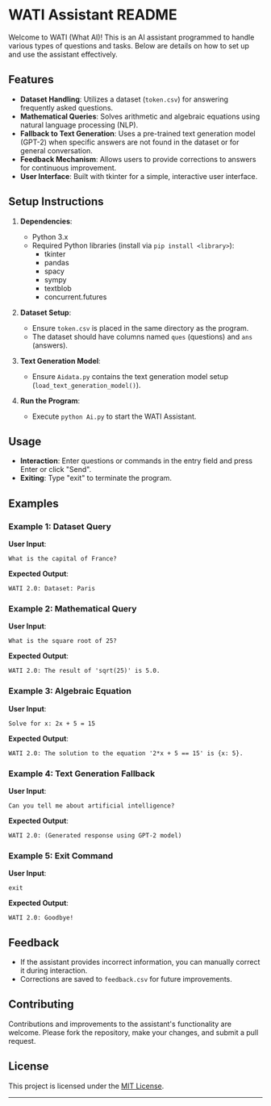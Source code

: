# WATI Assistant README

Welcome to WATI (What AI)! This is an AI assistant programmed to handle various types of questions and tasks. Below are details on how to set up and use the assistant effectively.

## Features

- **Dataset Handling**: Utilizes a dataset (`token.csv`) for answering frequently asked questions.
- **Mathematical Queries**: Solves arithmetic and algebraic equations using natural language processing (NLP).
- **Fallback to Text Generation**: Uses a pre-trained text generation model (GPT-2) when specific answers are not found in the dataset or for general conversation.
- **Feedback Mechanism**: Allows users to provide corrections to answers for continuous improvement.
- **User Interface**: Built with tkinter for a simple, interactive user interface.

## Setup Instructions

1. **Dependencies**:
   - Python 3.x
   - Required Python libraries (install via `pip install <library>`):
     - tkinter
     - pandas
     - spacy
     - sympy
     - textblob
     - concurrent.futures

2. **Dataset Setup**:
   - Ensure `token.csv` is placed in the same directory as the program.
   - The dataset should have columns named `ques` (questions) and `ans` (answers).

3. **Text Generation Model**:
   - Ensure `Aidata.py` contains the text generation model setup (`load_text_generation_model()`).

4. **Run the Program**:
   - Execute `python Ai.py` to start the WATI Assistant.

## Usage

- **Interaction**: Enter questions or commands in the entry field and press Enter or click "Send".
- **Exiting**: Type "exit" to terminate the program.
## Examples

### Example 1: Dataset Query

**User Input**:  
```
What is the capital of France?
```

**Expected Output**:  
```
WATI 2.0: Dataset: Paris
```

### Example 2: Mathematical Query

**User Input**:  
```
What is the square root of 25?
```

**Expected Output**:  
```
WATI 2.0: The result of 'sqrt(25)' is 5.0.
```

### Example 3: Algebraic Equation

**User Input**:  
```
Solve for x: 2x + 5 = 15
```

**Expected Output**:  
```
WATI 2.0: The solution to the equation '2*x + 5 == 15' is {x: 5}.
```

### Example 4: Text Generation Fallback

**User Input**:  
```
Can you tell me about artificial intelligence?
```

**Expected Output**:  
```
WATI 2.0: (Generated response using GPT-2 model)
```

### Example 5: Exit Command

**User Input**:  
```
exit
```

**Expected Output**:  
```
WATI 2.0: Goodbye!
```

## Feedback

- If the assistant provides incorrect information, you can manually correct it during interaction.
- Corrections are saved to `feedback.csv` for future improvements.

## Contributing

Contributions and improvements to the assistant's functionality are welcome. Please fork the repository, make your changes, and submit a pull request.

## License

This project is licensed under the [MIT License](link-to-your-license-file).

---


